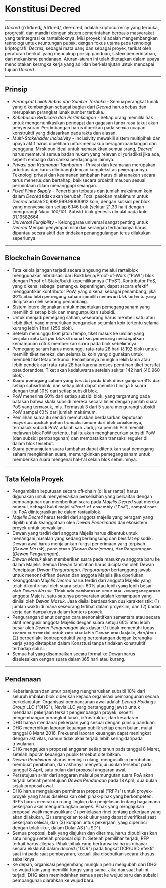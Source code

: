 #  <i class="fa fa-gavel"></i> Konstitusi Decred

---

*Decred* (/ˈdi:ˈkred/, /dɪˈkred/, dee-cred) adalah kriptocurrency yang terbuka, progresif, dan mandiri dengan sistem pemerintahan berbasis masyarakat yang terintegrasi ke rantaibloknya. Misi proyek ini adalah mengembangkan teknologi untuk keuntungan publik, dengan fokus utama pada teknologi kriptografi. *Decred*, sebagai mata uang dan sebagai proyek, terikat oleh peraturan berikut, yang mencakup prinsip panduan, sistem pemerintahan, dan mekanisme pendanaan. Aturan-aturan ini telah ditetapkan dalam upaya menciptakan kerangka kerja yang adil dan berkelanjutan untuk mencapai tujuan *Decred* .

---

## Prinsip

* *Perangkat Lunak Bebas dan Sumber Terbuka* - Semua perangkat lunak yang dikembangkan sebagai bagian dari *Decred* harus bebas dan merupakan perangkat lunak sumber terbuka.
* *Kebebasan Berbicara dan Pertimbangan* - Setiap orang memiliki hak untuk mengomunikasikan pendapat dan gagasan tanpa rasa takut akan penyensoran. Pertimbangan harus diberikan pada semua ucapan konstruktif yang didasarkan pada fakta dan alasan.
* *Multi-Stakeholder Inclusivity* - Inclusivity mewakili sistem multipihak dan upaya aktif harus dipelihara untuk mencakup beragam pandangan dan pengguna. Meskipun ideal untuk memasukkan semua orang, *Decred* harus mematuhi semua badan hukum yang relevan di yurisdiksi jika ada, seperti embargo dan sanksi perdagangan lainnya.
* *Privasi dan Keamanan Tambahan* - Privasi dan keamanan merupakan prioritas dan harus diimbangi dengan kompleksitas penerapannya. Teknologi privasi dan keamanan tambahan harus dilaksanakan secara terus menerus dan bertahap, baik secara proaktif maupun sesuai permintaan dalam menanggapi serangan.
* *Fixed Finite Supply* - Penerbitan terbatas dan jumlah maksimum koin dalam *Decred* tidak akan berubah. Total pasokan maksimum untuk *Decred* adalah 20,999,999.99800912 koin, dengan subsidi per blok yang menyesuaikan setiap 6.146 blok (sekitar 21,33 hari) dengan mengurangi faktor 100/101. Subsidi blok genesis dimulai pada koin 31.19582664.
* *Universal Fungibility* - Kelonggaran universal sangat penting untuk *Decred* Menjadi penyimpan nilai dan serangan terhadapnya harus dipantau secara aktif dan tindakan penanggulangan terus dilakukan seperlunya.

---

## Blockchain Governance

* Tata kelola jaringan terjadi secara langsung melalui rantaiblok menggunakan hibridisasi dari Bukti kerja/Proof-of-Work ("PoW") blok dengan Proof-of-Stake/bukti kepemilikannya ("PoS"). Kontributor PoS, yang dikenal sebagai pemangku kepentingan, dapat secara efektif menggantikan kontributor PoW, yang dikenal sebagai penambang, jika 60% atau lebih pemegang saham memilih melawan blok tertentu yang diciptakan oleh seorang penambang.
* Sistem lotere digunakan untuk menentukan pemegang saham yang memilih di setiap blok dan mengumpulkan subsidi.
* Untuk menjadi pemegang saham, seseorang harus membeli satu atau lebih tiket, yang memerlukan penguncian sejumlah koin tertentu selama kurang lebih 1 hari (256 blok).
* Setelah menunggu tiket jatuh tempo, tiket masuk ke undian yang berjalan satu kali per blok di mana tiket pemenang mendapatkan kemampuan untuk memberikan suara pada blok sebelumnya.
* Pemegang saham harus menunggu rata-rata 28 hari (8,192 blok) untuk memilih tiket mereka, dan selama itu koin yang digunakan untuk membeli tiket tetap terkunci. Penantiannya mungkin lebih lama atau lebih pendek dari rata-rata 28 hari karena proses pemilihan tiket bersifat pseudorandom. Tiket akan kedaluwarsa setelah sekitar 142 hari (40.960 blok).
* Suara pemegang saham yang tercatat pada blok diberi ganjaran 6% dari setiap subsidi blok, dan setiap blok dapat memiliki hingga 5 suara dengan total 30% dari setiap subsidi blok.
* PoW menerima 60% dari setiap subsidi blok, yang tergantung pada batasan bahwa skala subsidi mereka secara linier dengan jumlah suara PoS yang termasuk, mis. Termasuk 3 dari 5 suara mengurangi subsidi PoW sampai 60% dari jumlah maksimum.
* Pemilihan suara itu sendiri memutuskan berdasarkan keputusan mayoritas apakah pohon transaksi umum dari blok sebelumnya, termasuk subsidi PoW, adalah sah. Jadi, jika pemilih PoS memilih melawan blok PoW tertentu, hal itu akan menghancurkan subsidi PoW (dan subsidi pembangunan) dan membatalkan transaksi reguler di dalam blok tersebut.
* Suara pemungutan suara tambahan dapat ditentukan saat pemegang saham mengirimkan suara, memungkinkan pemegang saham untuk memberikan suara mengenai hal-hal selain blok sebelumnya.

---

## Tata Kelola Proyek

* Pengambilan keputusan secara off-chain (di luar rantai) harus digunakan untuk menyelesaikan perselisihan yang berkaitan dengan pembangunan dan memberikan suara pada *Majelis Decred* saat mereka muncul, sebagai bukti majelis/Proof-of-assembly ("PoA"), sampai saat itu PoA diintegrasikan ke dalam rantaaiblok.
* *Majelis Decred* harus terdiri dari anggota majelis yang beragam yang dipilih untuk keanggotaan oleh *Dewan Penerimaan* dari ekosistem proyek untuk perwakilan.
* Dewan yang terdiri dari anggota Majelis harus dibentuk untuk menangani masalah yang sedang berlangsung dan bersifat episodik. Dewan awal harus menjalankan fungsi penerimaan yang terpisah (*Dewan Masuk*), penciptaan (*Dewan Penciptaan*), dan Pengurangan (*Dewan Pengurangan*).
* *Dewan Masuk* akan memberikan suara pada masuknya anggota baru ke dalam Majelis. Semua Dewan tambahan harus diciptakan oleh Dewan Penciptaan *Dewan Pengurangan*. *Pengurangan* bertanggung jawab untuk menonaktifkan dewan dan anggota Majelis jika diperlukan.
* Keanggotaan *Majelis Decred* harus terdiri dari anggota Majelis yang telah dikonfirmasi oleh suara setuju 60% atau lebih yang lebih besar oleh *Dewan Masuk*. Tidak ada pembatasan umur atau kewarganegaraan anggota Majelis, satu-satunya persyaratan adalah kemampuan yang dinilai oleh *Dewan Masuk*. Jasa dinilai berdasarkan dua karakteristik: (1) jumlah waktu di mana seseorang terlibat dalam proyek ini, dan (2) badan kerja dan dampaknya dalam konteks proyek.
* Pengurangan dianut dengan cara menonaktifkan sementara atau secara aktif mengusir anggota Majelis dengan suara setuju 60% atau lebih besar oleh *Dewan Pengurangan* atas dasar: (1) tidak memenuhi tugas secara substansial untuk satu atau lebih Dewan atau Majelis, dan/Atau (2) berperilaku kontraproduktif yang bertentangan dengan kerangka kerja yang ditetapkan dalam Konstitusi tanpa tindakan konstruktif terhadap solusi.
* Semua hal yang disampaikan secara formal ke Dewan harus diselesaikan dengan suara dalam 365 hari atau kurang.

---

## Pendanaan

* Keberlanjutan dan umur panjang mengharuskan subsidi 10% dari seluruh imbalan blok diberikan kepada organisasi pembangunan secara berkelanjutan. Organisasi pembangunan awal adalah *Decred Holdings Group* LLC ("DHG"), Nevis LLC yang bertanggung jawab untuk mendanai pekerjaan terkait pengembangan proyek, seperti pengembangan perangkat lunak, infrastruktur, dan kesadaran.
* DHG hanya mendanai pekerjaan yang sesuai dengan prinsip panduan.
* DHG menerbitkan laporan keuangan publik setiap enam bulan, mulai tanggal 8 Maret 2016. Frekuensi laporan keuangan dapat meningkat dengan aktivitas, namun tidak akan terjadi lebih sering daripada triwulanan.
* DHG mengajukan proposal anggaran setiap tahun pada tanggal 8 Maret, setelah laporan keuangan publik tersebut diterbitkan.
* *Dewan Pendanaan* sharus meninjau ulang, mengusulkan perubahan, membuat perubahan, dan akhirnya menyetujui usulan tersebut pada tanggal 8 April, satu bulan dari proposal anggaran awal.
* Persetujuan akhir dari anggaran melalui pemungutan suara PoA akan terjadi setelah persetujuan *Dewan Pendanaan* pada 18 April, dua bulan sejak proposal awal.
* DHG harus mengajukan permintaan proposal ("RFPs") untuk proyek-proyek yang harus diselesaikan oleh pihak-pihak yang berkompeten. RFPs harus mencakup ruang lingkup dan penjelasan tentang bagaimana pekerjaan akan menguntungkan proyek. Pihak yang mengajukan proposal wajib memasukkan: (1) penjelasan rinci tentang pekerjaan yang akan dilakukan, (2) serangkaian tolak ukur yang dapat diverifikasi saat pekerjaan selesai, dan (3) kutipan untuk pekerjaan, yang diperinci dengan tolak ukur, dalam Dolar AS ("USD").
* Semua proposal, baik yang diajukan dan diterima, harus dipublikasikan satu minggu setelah proposal dipilih. Setelah pemilihan terjadi, RFP terkait harus dilepas. Pihak-pihak yang bertransaksi harus dibayar secara eksklusif dalam *decred* ("DCR") pada tingkat DCR/USD efektif saat ini pada saat pembayaran, kecuali jika disebutkan secara khusus sebaliknya.
* Ke depan, organisasi pengembang mungkin perlu mengubah dari DHG ke wujud lain yang memiliki fungsi yang sama. Jika dan saat hal ini terjadi, DHG akan memindahkan semua aset ke wujud baru dan subsidi pembangunan diarahkan ke wujud baru.

